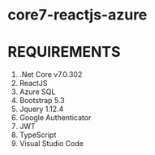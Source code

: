 # core7-reactjs-azure

REQUIREMENTS
============
1. .Net Core v7.0.302
2. ReactJS
3. Azure SQL
4. Bootstrap 5.3
5. Jquery 1.12.4
6. Google Authenticator
7. JWT
8. TypeScript
9. Visual Studio Code
